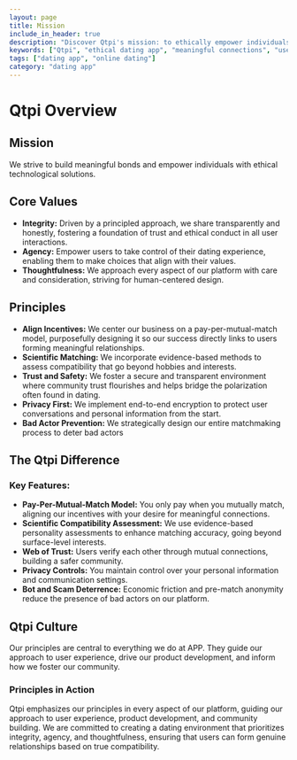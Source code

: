 ```yaml
---
layout: page
title: Mission
include_in_header: true
description: "Discover Qtpi's mission: to ethically empower individuals and build meaningful bonds through our innovative, user-centric dating platform. Learn about our core values and principles."
keywords: ["Qtpi", "ethical dating app", "meaningful connections", "user empowerment", "transparent dating", "pay-per-match", "scientific matching", "community trust", "privacy-first dating"]
tags: ["dating app", "online dating"]
category: "dating app"
---
```


# Qtpi Overview

## Mission

We strive to build meaningful bonds and empower individuals with ethical technological solutions.

## Core Values

* **Integrity:** Driven by a principled approach, we share transparently and honestly, fostering a foundation of trust and ethical conduct in all user interactions.
* **Agency:** Empower users to take control of their dating experience, enabling them to make choices that align with their values.
* **Thoughtfulness:** We approach every aspect of our platform with care and consideration, striving for human-centered design.

## Principles

* **Align Incentives:** We center our business on a pay-per-mutual-match model, purposefully designing it so our success directly links to users forming meaningful relationships.
* **Scientific Matching:** We incorporate evidence-based methods to assess compatibility that go beyond hobbies and interests.
* **Trust and Safety:** We foster a secure and transparent environment where community trust flourishes and helps bridge the polarization often found in dating.
* **Privacy First:** We implement end-to-end encryption to protect user conversations and personal information from the start.
* **Bad Actor Prevention:** We strategically design our entire matchmaking process to deter bad actors

## The Qtpi Difference

### Key Features:

* **Pay-Per-Mutual-Match Model:** You only pay when you mutually match, aligning our incentives with your desire for meaningful connections.
* **Scientific Compatibility Assessment:** We use evidence-based personality assessments to enhance matching accuracy, going beyond surface-level interests.
* **Web of Trust:** Users verify each other through mutual connections, building a safer community.
* **Privacy Controls:** You maintain control over your personal information and communication settings.
* **Bot and Scam Deterrence:** Economic friction and pre-match anonymity reduce the presence of bad actors on our platform.

## Qtpi Culture
Our principles are central to everything we do at APP. They guide our approach to user experience, drive our product development, and inform how we foster our community.

### Principles in Action

Qtpi emphasizes our principles in every aspect of our platform, guiding our approach to user experience, product development, and community building. We are committed to creating a dating environment that prioritizes integrity, agency, and thoughtfulness, ensuring that users can form genuine relationships based on true compatibility.
